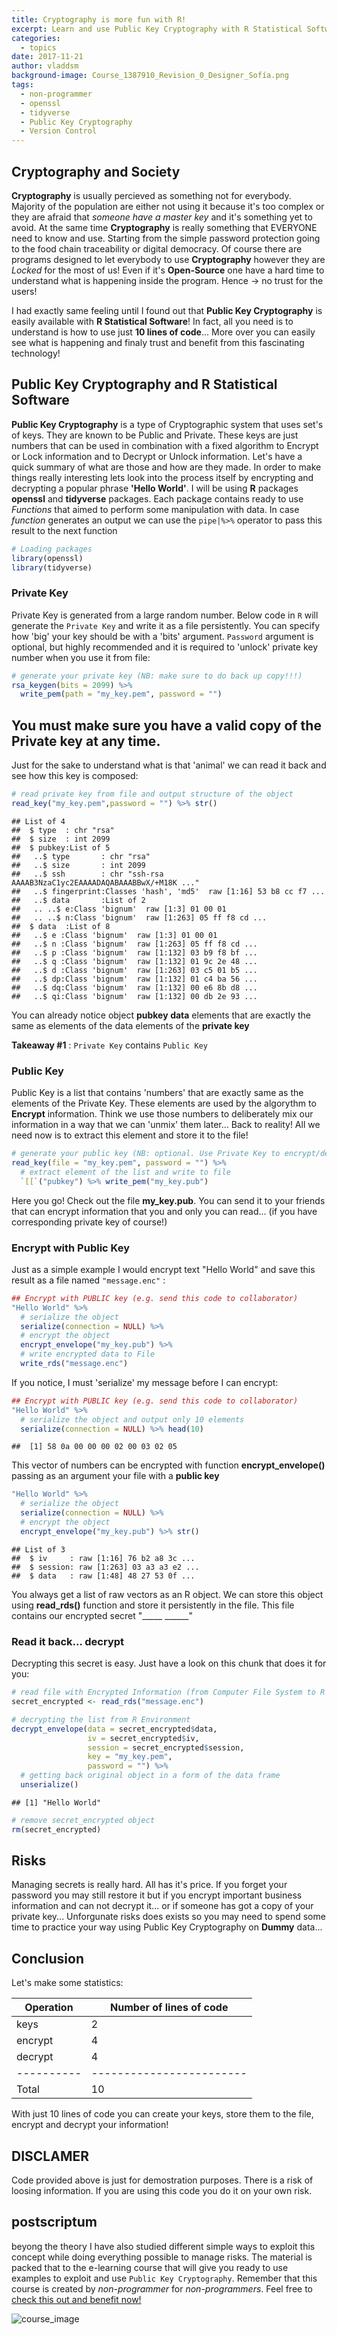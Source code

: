 ```yaml
---
title: Cryptography is more fun with R!
excerpt: Learn and use Public Key Cryptography with R Statistical Software
categories:
  - topics
date: 2017-11-21
author: vladdsm
background-image: Course_1387910_Revision_0_Designer_Sofía.png
tags:
  - non-programmer
  - openssl
  - tidyverse
  - Public Key Cryptography
  - Version Control
---
```


Cryptography and Society
--------------

**Cryptography** is usually percieved as something not for everybody. Majority of the population are either not using it because it's too complex or they are afraid that *someone have a master key* and it's something yet to avoid. At the same time **Cryptography** is really something that EVERYONE need to know and use. Starting from the simple password protection going to the food chain traceability or digital democracy. Of course there are programs designed to let everybody to use **Cryptography** however they are *Locked* for the most of us! Even if it's **Open-Source** one have a hard time to understand what is happening inside the program. Hence -> no trust for the users! 

I had exactly same feeling until I found out that **Public Key Cryptography** is easily available with **R Statistical Software**! In fact, all you need is to understand is how to use just **10 lines of code**... More over you can easily see what is happening and finaly trust and benefit from this fascinating technology!

Public Key Cryptography and R Statistical Software
-----------------------

**Public Key Cryptography** is a type of Cryptographic system that uses set's of keys. They are known to be Public and Private. These keys are just numbers that can be used in combination with a fixed algorithm to Encrypt or Lock information and to Decrypt or Unlock information. Let's have a quick summary of what are those and how are they made. In order to make things really interesting lets look into the process itself by encrypting and decrypting a popular phrase **'Hello World'**. I will be using **R** packages **openssl** and **tidyverse** packages. Each package contains ready to use *Functions* that aimed to perform some manipulation with data. In case *function* generates an output we can use the `pipe|%>%` operator to pass this result to the next function

``` r
# Loading packages
library(openssl) 
library(tidyverse)
```

### Private Key

Private Key is generated from a large random number. Below code in `R` will generate the `Private Key` and write it as a file persistently. You can specify how 'big' your key should be with a 'bits' argument. `Password` argument is optional, but highly recommended and it is required to 'unlock' private key number when you use it from file:

``` r
# generate your private key (NB: make sure to do back up copy!!!)
rsa_keygen(bits = 2099) %>% 
  write_pem(path = "my_key.pem", password = "")
```

## **You must make sure you have a valid copy of the Private key at any time.**

Just for the sake to understand what is that 'animal' we can read it back and see how this key is composed:

``` r
# read private key from file and output structure of the object
read_key("my_key.pem",password = "") %>% str()
```

    ## List of 4
    ##  $ type  : chr "rsa"
    ##  $ size  : int 2099
    ##  $ pubkey:List of 5
    ##   ..$ type       : chr "rsa"
    ##   ..$ size       : int 2099
    ##   ..$ ssh        : chr "ssh-rsa AAAAB3NzaC1yc2EAAAADAQABAAABBwX/+M18K ..."
    ##   ..$ fingerprint:Classes 'hash', 'md5'  raw [1:16] 53 b8 cc f7 ...
    ##   ..$ data       :List of 2
    ##   .. ..$ e:Class 'bignum'  raw [1:3] 01 00 01
    ##   .. ..$ n:Class 'bignum'  raw [1:263] 05 ff f8 cd ...
    ##  $ data  :List of 8
    ##   ..$ e :Class 'bignum'  raw [1:3] 01 00 01
    ##   ..$ n :Class 'bignum'  raw [1:263] 05 ff f8 cd ...
    ##   ..$ p :Class 'bignum'  raw [1:132] 03 b9 f8 bf ...
    ##   ..$ q :Class 'bignum'  raw [1:132] 01 9c 2e 48 ...
    ##   ..$ d :Class 'bignum'  raw [1:263] 03 c5 01 b5 ...
    ##   ..$ dp:Class 'bignum'  raw [1:132] 01 c4 ba 56 ...
    ##   ..$ dq:Class 'bignum'  raw [1:132] 00 e6 8b d8 ...
    ##   ..$ qi:Class 'bignum'  raw [1:132] 00 db 2e 93 ...

You can already notice object **pubkey** **data** elements that are exactly the same as elements of the data elements of the **private key**

**Takeaway \#1** : `Private Key` contains `Public Key`

### Public Key

Public Key is a list that contains 'numbers' that are exactly same as the elements of the Private Key. These elements are used by the algorythm to **Encrypt** information. Think we use those numbers to deliberately mix our information in a way that we can 'unmix' them later... Back to reality! All we need now is to extract this element and store it to the file!

``` r
# generate your public key (NB: optional. Use Private Key to encrypt/decrypt)
read_key(file = "my_key.pem", password = "") %>% 
  # extract element of the list and write to file
  `[[`("pubkey") %>% write_pem("my_key.pub")
```

Here you go! Check out the file **my\_key.pub**. You can send it to your friends that can encrypt information that you and only you can read... (if you have corresponding private key of course!)

### Encrypt with Public Key

Just as a simple example I would encrypt text "Hello World" and save this result as a file named `"message.enc"` :

``` r
## Encrypt with PUBLIC key (e.g. send this code to collaborator)
"Hello World" %>% 
  # serialize the object
  serialize(connection = NULL) %>% 
  # encrypt the object
  encrypt_envelope("my_key.pub") %>% 
  # write encrypted data to File
  write_rds("message.enc")
```

If you notice, I must 'serialize' my message before I can encrypt:

``` r
## Encrypt with PUBLIC key (e.g. send this code to collaborator)
"Hello World" %>% 
  # serialize the object and output only 10 elements
  serialize(connection = NULL) %>% head(10)
```

    ##  [1] 58 0a 00 00 00 02 00 03 02 05

This vector of numbers can be encrypted with function **encrypt\_envelope()** passing as an argument your file with a **public key**

``` r
"Hello World" %>% 
  # serialize the object
  serialize(connection = NULL) %>% 
  # encrypt the object
  encrypt_envelope("my_key.pub") %>% str()
```

    ## List of 3
    ##  $ iv     : raw [1:16] 76 b2 a8 3c ...
    ##  $ session: raw [1:263] 03 a3 a3 e2 ...
    ##  $ data   : raw [1:48] 48 27 53 0f ...

You always get a list of raw vectors as an R object. We can store this object using **read\_rds()** function and store it persistently in the file. This file contains our encrypted secret "_____ ______" 

### Read it back... decrypt

Decrypting this secret is easy. Just have a look on this chunk that does it for you:

``` r
# read file with Encrypted Information (from Computer File System to R Environment)
secret_encrypted <- read_rds("message.enc")

# decrypting the list from R Environment
decrypt_envelope(data = secret_encrypted$data,
                 iv = secret_encrypted$iv,
                 session = secret_encrypted$session,
                 key = "my_key.pem",
                 password = "") %>% 
  # getting back original object in a form of the data frame
  unserialize() 
```

    ## [1] "Hello World"

``` r
# remove secret_encrypted object
rm(secret_encrypted)
```

Risks
-----

Managing secrets is really hard. All has it's price. If you forget your password you may still restore it but if you encrypt important business information and can not decrypt it... or if someone has got a copy of your private key... Unforgunate risks does exists so you may need to spend some time to practice your way using Public Key Cryptography on **Dummy** data...

Conclusion
----------

Let's make some statistics:

| Operation  | Number of lines of code  |
|------------|--------------------------|
| keys       | 2                        |
| encrypt    | 4                        |
| decrypt    | 4                        |
| ---------- | ------------------------ |
| Total      | 10                       |

With just 10 lines of code you can create your keys, store them to the file, encrypt and decrypt your information!

DISCLAMER
------------
Code provided above is just for demostration purposes. There is a risk of loosing information. If you are using this code you do it on your own risk.

postscriptum
------------

beyong the theory I have also studied different simple ways to exploit this concept while doing everything possible to manage risks. The material is packed that to the e-learning course that will give you ready to use examples to exploit and use `Public Key Cryptography`. Remember that this course is created by *non-programmer* for *non-programmers*. Feel free to [check this out and benefit now!](https://www.udemy.com/keep-your-secrets-under-control/?couponCode=KEEP-SECRET-10)

![course\_image](images/Course_1387910_Revision_0_Designer_Sofía.png)
